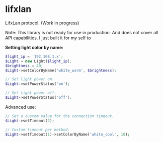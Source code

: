 # lifxlan
LifxLan protocol. (Work in progress)

Note: This library is not ready for use in production. And does not cover all API capabilities. I just built it for my self to 

**Setting light color by name:**
```php
$light_ip = '192.168.1.x';
$Light = new Light($light_ip);
$brightness = 40;
$Light->setColorByName('white_warm', $brightness);

// Set light power on.
$Light->setPowerStatus('on');

// Set light power off.
$Light->setPowerStatus('off');
```
Advanced use:
```php
// Set a custom value for the connection timeout.
$Light->setTimeout(2);

// Custom timeout per method.
$Light->setTimeout(1)->setColorByName('white_cool', 10);
```